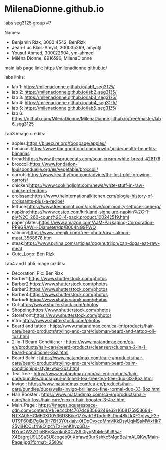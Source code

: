 # MilenaDionne.github.io
labs seg3125
group #7

Names:
* Benjamin Rizk, 300014542, BenRizk
* Jean-Luc Blais-Amyot, 300035269, amyotjl
* Yousuf Ahmed, 300022604, ym-ahmed
* Miléna Dionne, 8916596, MilenaDionne

main lab page link: https://milenadionne.github.io/ 

labs links: 
* lab 1: https://milenadionne.github.io/lab1_seg3125/
* lab 2: https://milenadionne.github.io/lab2_seg3125/
* lab 3: https://milenadionne.github.io/lab3_seg3125/
* lab 4: https://milenadionne.github.io/lab4_seg3125/
* lab 5: https://milenadionne.github.io/lab5_seg3125/
* lab 6: https://github.com/MilenaDionne/MilenaDionne.github.io/tree/master/lab6_seg3125

Lab3 image credits:
- apples:https://bluecure.org/foodpage/apples/
- bananas:https://www.bbcgoodfood.com/howto/guide/health-benefits-bananas
- bread:https://www.thespruceeats.com/sour-cream-white-bread-428178
- broccoli:https://www.fondation-louisbonduelle.org/en/vegetable/broccoli/
- carrots:https://www.healthyfood.com/advice/the-lost-plot-growing-carrots/
- chicken:https://www.cookinglight.com/news/white-stuff-in-raw-chicken-tendons
- croissant:https://www.theinternationalkitchen.com/blog/a-history-of-croissants-plus-a-recipe/
- lettuce:https://www.freshpoint.com/archive/commodity-lettuce-iceberg/
- napkins:https://www.costco.com/kirkland-signature-napkin%2C-1-ply%2C-260-count%2C-4-pack.product.100242519.html
- paper plates:https://www.amazon.com/AJM-Packaging-Corporation-PP9GRAWH-Diameter/dp/B004NG9FWQ
- salmon:https://www.freepik.com/free-photo/raw-salmon-meat_3568678.htm
- steak:https://www.purina.com/articles/dog/nutrition/can-dogs-eat-raw-meat
- Cute_Logo: Ben Rizk

Lab4 and Lab5 image credits:
- Decoration_Pic: Ben Rizk
- Barber1:https://www.shutterstock.com/photos
- Barber2:https://www.shutterstock.com/photos
- Barber3:https://www.shutterstock.com/photos
- Barber4:https://www.shutterstock.com/photos
- Barber5:https://www.shutterstock.com/photos
- Cut:https://www.shutterstock.com/photos
- Shopping:https://www.shutterstock.com/photos
- Storefront:https://www.shutterstock.com/photos
- intro:https://www.shutterstock.com/photos
- Beard and tattoo : https://www.matandmax.com/ca-en/products/hair-care/beard-products/styling-and-care/clubman-beard-and-tattoo-oil-1oz.html
- 2-in-1 Beard Conditioner : https://www.matandmax.com/ca-en/products/hair-care/beard-products/cleansers/clubman-2-in-1-beard-conditioner-3oz.html
- Beard Balm : https://www.matandmax.com/ca-en/products/hair-care/beard-products/styling-and-care/clubman-beard-balm-conditioning-style-wax-2oz.html
- Tea Tree : https://www.matandmax.com/ca-en/products/hair-care/bundles/duos/paul-mitchell-tea-tree-tea-tree-duo-33-8oz.html
- Invigo : https://www.matandmax.com/ca-en/products/hair-care/bundles/duos/wella-invigo-brilliance-fine-normal-duo-33-8oz.html
- Hair Booster : https://www.matandmax.com/ca-en/products/hair-care/hair-loss/hair-care/nioxin-hair-booster-3-4oz.html
- Main_Page : https://images.squarespace-cdn.com/content/v1/5e4ccbf4767d493566246e62/1608175953694-NTXA05HGMF0XO0V36DSB/ke17ZwdGBToddI8pDm48kLkXF2pIyv_F2eUT9F60jBl7gQa3H78H3Y0txjaiv_0fDoOvxcdMmMKkDsyUqMSsMWxHk725yiiHCCLfrh8O1z4YTzHvnKhyp6Da-NYroOW3ZGjoBKy3azqku80C789l0iyqMbMesKd95J-X4EagrgU9L3Sa3U8cogeb0tjXbfawd0urKshkc5MgdBeJmALQKw/Main-Page.jpg?format=2500w


